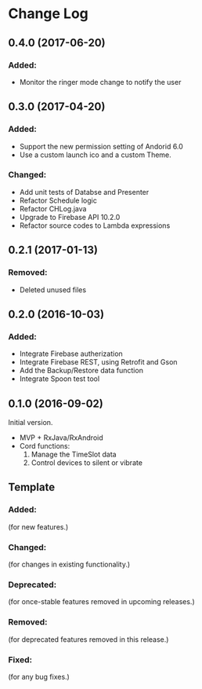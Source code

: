 # Change Log

## 0.4.0 (2017-06-20)

### Added:

- Monitor the ringer mode change to notify the user

## 0.3.0 (2017-04-20)

### Added:

- Support the new permission setting of Andorid 6.0
- Use a custom launch ico and a custom Theme.

### Changed:

- Add unit tests of Databse and Presenter
- Refactor Schedule logic
- Refactor CHLog.java
- Upgrade to Firebase API 10.2.0
- Refactor source codes to Lambda expressions

## 0.2.1 (2017-01-13)

### Removed:

- Deleted unused files

## 0.2.0 (2016-10-03)

### Added:

- Integrate Firebase autherization
- Integrate Firebase REST, using Retrofit and Gson
- Add the Backup/Restore data function
- Integrate Spoon test tool

## 0.1.0 (2016-09-02)

Initial version.

- MVP + RxJava/RxAndroid
- Cord functions:
    1. Manage the TimeSlot data
    1. Control devices to silent or vibrate

## Template

### Added:

(for new features.)

### Changed:

(for changes in existing functionality.)

### Deprecated:

(for once-stable features removed in upcoming releases.)

### Removed:

(for deprecated features removed in this release.)

### Fixed:

(for any bug fixes.)